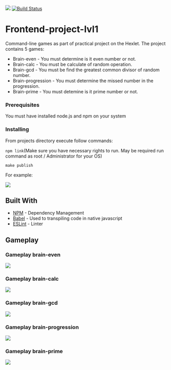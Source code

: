<a href="https://codeclimate.com/github/Andrey-Nechaev/frontend-project-lvl1/maintainability"><img src="https://api.codeclimate.com/v1/badges/661c90e6044be823661b/maintainability" /></a>
[![Build Status](https://travis-ci.org/Andrey-Nechaev/frontend-project-lvl1.svg?branch=master)](https://travis-ci.org/Andrey-Nechaev/frontend-project-lvl1)

# Frontend-project-lvl1

Command-line games as part of practical project on the Hexlet. The project contains 5 games:
* Brain-even - You must determine is it even number or not.
* Brain-calc - You must be calculate of random operation.
* Brain-gcd - You must be find the greatest common divisor of random number.
* Brain-progression - You must determine the missed number in the progression.
* Brain-prime - You must detemine is it prime number or not.

### Prerequisites

You must have installed node.js and npm on your system

### Installing

From projects directory execute follow commands:

`npm link`(Make sure you have necessary rights to run. May be required run command as root / Administrator for your OS)

`make publish`

For example:

<a href="https://asciinema.org/a/O1eBuRxOeMnCNGfctIQIUQ5CX" target="_blank"><img src="https://asciinema.org/a/O1eBuRxOeMnCNGfctIQIUQ5CX.svg" /></a>

## Built With

* [NPM](https://www.npmjs.com/) - Dependency Management
* [Babel](https://babeljs.io/) - Used to transpiling code in native javascript
* [ESLint](https://eslint.org/docs/rules/) - Linter

## Gameplay

<h3>Gameplay brain-even</h3>
<a href="https://asciinema.org/a/2WIND2vn2XscGx3sAVhtMyPEM" target="_blank"><img src="https://asciinema.org/a/2WIND2vn2XscGx3sAVhtMyPEM.svg" /></a>

<h3>Gameplay brain-calc</h3>
<a href="https://asciinema.org/a/elNgXY58mJUAJtQ1Qem3ch44W" target="_blank"><img src="https://asciinema.org/a/elNgXY58mJUAJtQ1Qem3ch44W.svg" /></a>

<h3>Gameplay brain-gcd</h3>
<a href="https://asciinema.org/a/xQADWN6A7hABEtH2ZZ1UwRDt3" target="_blank"><img src="https://asciinema.org/a/xQADWN6A7hABEtH2ZZ1UwRDt3.svg" /></a>

<h3>Gameplay brain-progression</h3>
<a href="https://asciinema.org/a/c7KRlAoQGfgbe1vCSJX5wm4CJ" target="_blank"><img src="https://asciinema.org/a/c7KRlAoQGfgbe1vCSJX5wm4CJ.svg" /></a>

<h3>Gameplay brain-prime</h3>
<a href="https://asciinema.org/a/nNteMERWbuDNNNZZYbilbfuNj" target="_blank"><img src="https://asciinema.org/a/nNteMERWbuDNNNZZYbilbfuNj.svg" /></a>






